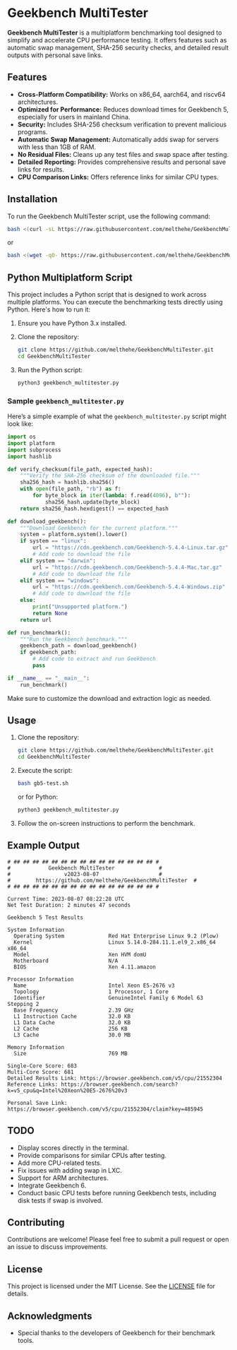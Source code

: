 # Geekbench MultiTester

**Geekbench MultiTester** is a multiplatform benchmarking tool designed to simplify and accelerate CPU performance testing. It offers features such as automatic swap management, SHA-256 security checks, and detailed result outputs with personal save links.

## Features

- **Cross-Platform Compatibility:** Works on x86_64, aarch64, and riscv64 architectures.
- **Optimized for Performance:** Reduces download times for Geekbench 5, especially for users in mainland China.
- **Security:** Includes SHA-256 checksum verification to prevent malicious programs.
- **Automatic Swap Management:** Automatically adds swap for servers with less than 1GB of RAM.
- **No Residual Files:** Cleans up any test files and swap space after testing.
- **Detailed Reporting:** Provides comprehensive results and personal save links for results.
- **CPU Comparison Links:** Offers reference links for similar CPU types.

## Installation

To run the Geekbench MultiTester script, use the following command:

```bash
bash <(curl -sL https://raw.githubusercontent.com/melthehe/GeekbenchMultiTester/main/gb5-test.sh)
```

or

```bash
bash <(wget -qO- https://raw.githubusercontent.com/melthehe/GeekbenchMultiTester/main/gb5-test.sh)
```

## Python Multiplatform Script

This project includes a Python script that is designed to work across multiple platforms. You can execute the benchmarking tests directly using Python. Here's how to run it:

1. Ensure you have Python 3.x installed.
2. Clone the repository:

   ```bash
   git clone https://github.com/melthehe/GeekbenchMultiTester.git
   cd GeekbenchMultiTester
   ```

3. Run the Python script:

   ```bash
   python3 geekbench_multitester.py
   ```

### Sample `geekbench_multitester.py`

Here’s a simple example of what the `geekbench_multitester.py` script might look like:

```python
import os
import platform
import subprocess
import hashlib

def verify_checksum(file_path, expected_hash):
    """Verify the SHA-256 checksum of the downloaded file."""
    sha256_hash = hashlib.sha256()
    with open(file_path, "rb") as f:
        for byte_block in iter(lambda: f.read(4096), b""):
            sha256_hash.update(byte_block)
    return sha256_hash.hexdigest() == expected_hash

def download_geekbench():
    """Download Geekbench for the current platform."""
    system = platform.system().lower()
    if system == "linux":
        url = "https://cdn.geekbench.com/Geekbench-5.4.4-Linux.tar.gz"
        # Add code to download the file
    elif system == "darwin":
        url = "https://cdn.geekbench.com/Geekbench-5.4.4-Mac.tar.gz"
        # Add code to download the file
    elif system == "windows":
        url = "https://cdn.geekbench.com/Geekbench-5.4.4-Windows.zip"
        # Add code to download the file
    else:
        print("Unsupported platform.")
        return None
    return url

def run_benchmark():
    """Run the Geekbench benchmark."""
    geekbench_path = download_geekbench()
    if geekbench_path:
        # Add code to extract and run Geekbench
        pass

if __name__ == "__main__":
    run_benchmark()
```

Make sure to customize the download and extraction logic as needed.

## Usage

1. Clone the repository:

   ```bash
   git clone https://github.com/melthehe/GeekbenchMultiTester.git
   cd GeekbenchMultiTester
   ```

2. Execute the script:

   ```bash
   bash gb5-test.sh
   ```

   or for Python:

   ```bash
   python3 geekbench_multitester.py
   ```

3. Follow the on-screen instructions to perform the benchmark.

## Example Output

```
# ## ## ## ## ## ## ## ## ## ## ## ## ## ## ## #
#            Geekbench MultiTester              #
#                 v2023-08-07                   #
#        https://github.com/melthehe/GeekbenchMultiTester  #
# ## ## ## ## ## ## ## ## ## ## ## ## ## ## ## #

Current Time: 2023-08-07 08:22:28 UTC
Net Test Duration: 2 minutes 47 seconds

Geekbench 5 Test Results

System Information
  Operating System              Red Hat Enterprise Linux 9.2 (Plow)
  Kernel                        Linux 5.14.0-284.11.1.el9_2.x86_64 x86_64
  Model                         Xen HVM domU
  Motherboard                   N/A
  BIOS                          Xen 4.11.amazon

Processor Information
  Name                          Intel Xeon E5-2676 v3
  Topology                      1 Processor, 1 Core
  Identifier                    GenuineIntel Family 6 Model 63 Stepping 2
  Base Frequency                2.39 GHz
  L1 Instruction Cache          32.0 KB
  L1 Data Cache                 32.0 KB
  L2 Cache                      256 KB
  L3 Cache                      30.0 MB

Memory Information
  Size                          769 MB

Single-Core Score: 683
Multi-Core Score: 681
Detailed Results Link: https://browser.geekbench.com/v5/cpu/21552304
Reference Links: https://browser.geekbench.com/search?k=v5_cpu&q=Intel%20Xeon%20E5-2676%20v3

Personal Save Link: https://browser.geekbench.com/v5/cpu/21552304/claim?key=485945
```

## TODO

- Display scores directly in the terminal.
- Provide comparisons for similar CPUs after testing.
- Add more CPU-related tests.
- Fix issues with adding swap in LXC.
- Support for ARM architectures.
- Integrate Geekbench 6.
- Conduct basic CPU tests before running Geekbench tests, including disk tests if swap is involved.

## Contributing

Contributions are welcome! Please feel free to submit a pull request or open an issue to discuss improvements.

## License

This project is licensed under the MIT License. See the [LICENSE](LICENSE) file for details.

## Acknowledgments

- Special thanks to the developers of Geekbench for their benchmark tools.
